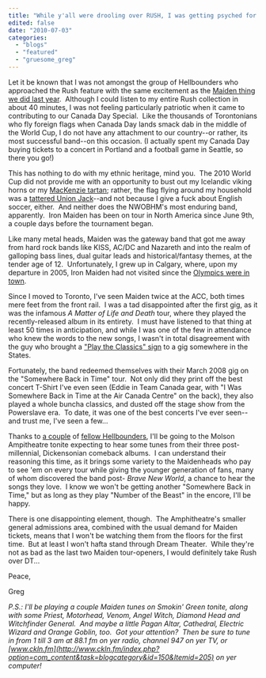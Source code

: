```yaml
---
title: "While y'all were drooling over RUSH, I was getting psyched for MAIDEN!!!"
edited: false
date: "2010-07-03"
categories:
  - "blogs"
  - "featured"
  - "gruesome_greg"
---
```


Let it be known that I was not amongst the group of Hellbounders who approached the Rush feature with the same excitement as the [Maiden thing we did last year](http://www.hellbound.ca/2009/06/staff-picks-our-fave-maiden-albums/).  Although I could listen to my entire Rush collection in about 40 minutes, I was not feeling particularly patriotic when it came to contributing to our Canada Day Special.  Like the thousands of Torontonians who fly foreign flags when Canada Day lands smack dab in the middle of the World Cup, I do not have any attachment to our country--or rather, its most successful band--on this occasion. (I actually spent my Canada Day buying tickets to a concert in Portland and a football game in Seattle, so there you go!)

This has nothing to do with my ethnic heritage, mind you.  The 2010 World Cup did not provide me with an opportunity to bust out my Icelandic viking horns or my [MacKenzie tartan](http://compuball.com/av/images/mackenzietartan.gif); rather, the flag flying around my household was a [tattered Union Jack](http://991.com/newGallery/Iron-Maiden-The-Trooper-332595.jpg)\--and not because I give a fuck about English soccer, either.  And neither does the NWOBHM's most enduring band, apparently.  Iron Maiden has been on tour in North America since June 9th, a couple days before the tournament began.

Like many metal heads, Maiden was the gateway band that got me away from hard rock bands like KISS, AC/DC and Nazareth and into the realm of galloping bass lines, dual guitar leads and historical/fantasy themes, at the tender age of 12.  Unfortunately, I grew up in Calgary, where, upon my departure in 2005, Iron Maiden had not visited since the [Olympics were in town](http://www.olympic.org/en/content/Olympic-Games/All-Past-Olympic-Games/Winter/Calgary-1988/).

Since I moved to Toronto, I've seen Maiden twice at the ACC, both times mere feet from the front rail.  I was a tad disappointed after the first gig, as it was the infamous _A Matter of Life and Death_ tour, where they played the recently-released album in its entirety.  I must have listened to that thing at least 50 times in anticipation, and while I was one of the few in attendance who knew the words to the new songs, I wasn't in total disagreement with the guy who brought a ["Play the Classics" sign](http://www.youtube.com/watch?v=fGo0rHO_dN0) to a gig somewhere in the States.

Fortunately, the band redeemed themselves with their March 2008 gig on the "Somewhere Back in Time" tour.  Not only did they print off the best concert T-Shirt I've even seen (Eddie in Team Canada gear, with "I Was Somewhere Back in Time at the Air Canada Centre" on the back), they also played a whole buncha classics, and dusted off the stage show from the Powerslave era.  To date, it was one of the best concerts I've ever seen--and trust me, I've seen a few...

Thanks to [a couple](http://www.hellbound.ca/2010/06/iron-maiden-credit-union-centre-saskatoon-sk-june-29-2010/) of [fellow Hellbounders](http://www.hellbound.ca/2010/06/iron-maiden-vancouver-bc-june-24-2010/), I'll be going to the Molson Ampitheatre tonite expecting to hear some tunes from their three post-millennial, Dickensonian comeback albums.  I can understand their reasoning this time, as it brings some variety to the Maidenheads who pay to see 'em on every tour while giving the younger generation of fans, many of whom discovered the band post- _Brave New World_, a chance to hear the songs they love.  I know we won't be getting another "Somewhere Back in Time," but as long as they play "Number of the Beast" in the encore, I'll be happy.

There is one disappointing element, though.  The Amphitheatre's smaller general admissions area, combined with the usual demand for Maiden tickets, means that I won't be watching them from the floors for the first time.  But at least I won't hafta stand through Dream Theater.  While they're not as bad as the last two Maiden tour-openers, I would definitely take Rush over DT...

Peace,

Greg

_P.S.: I'll be playing a couple Maiden tunes on Smokin' Green tonite, along with some Priest, Motorhead, Venom, Angel Witch, Diamond Head and Witchfinder General.  And maybe a little Pagan Altar, Cathedral, Electric Wizard and Orange Goblin, too.  Got your attention?  Then be sure to tune in from 1 till 3 am at 88.1 fm on yer radio, channel 947 on yer TV, or [www.ckln.fm](http://www.ckln.fm/index.php?option=com_content&task=blogcategory&id=150&Itemid=205) on yer computer!_
